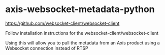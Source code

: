 # axis-websocket-metadata-python

https://github.com/websocket-client/websocket-client

Follow installation instructions for the websocket-client/websocket-client

Using this will allow you to pull the metadata from an Axis product using a Websocket connection instead of RTSP
